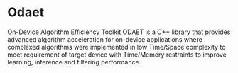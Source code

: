 # Odaet
On-Device Algorithm Efficiency Toolkit
ODAET is a C++ library that provides advanced algorithm acceleration for on-device applications where complexed algorithms were implemented in low Time/Space complexity to meet requirement of target device with Time/Memory restraints to improve learning, inference and filtering performance.
